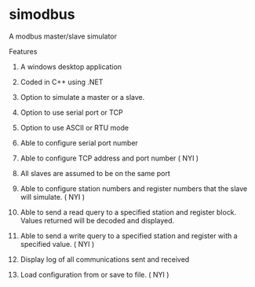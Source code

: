 simodbus
========

A modbus master/slave simulator

Features

1. A windows desktop application

2. Coded in C++ using .NET 

3. Option to simulate a master or a slave.

4. Option to use serial port or TCP

5. Option to use ASCII or RTU mode

6. Able to configure serial port number

7. Able to configure TCP address and port number   ( NYI )

8. All slaves are assumed to be on the same port

9. Able to configure station numbers and register numbers that the slave will simulate.  ( NYI )

10. Able to send a read query to a specified station and register block. 
    Values returned will be decoded and displayed.
    
11. Able to send a write query to a specified station and register with a specified value.  ( NYI )

12. Display log of all communications sent and received

13. Load configuration from or save to file.   ( NYI )